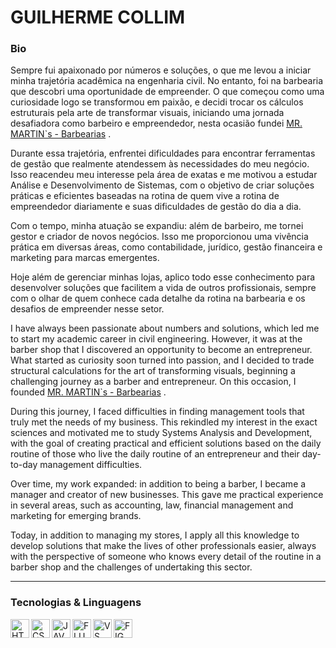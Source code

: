 # GUILHERME COLLIM

### Bio
Sempre fui apaixonado por números e soluções, o que me levou a iniciar minha trajetória acadêmica na engenharia civil. No entanto, foi na barbearia que descobri uma oportunidade de empreender. O que começou como uma curiosidade logo se transformou em paixão, e decidi trocar os cálculos estruturais pela arte de transformar visuais, iniciando uma jornada desafiadora como barbeiro e empreendedor, nesta ocasião fundei [MR. MARTIN`s - Barbearias](https://mrmartin.com.br/) .

Durante essa trajetória, enfrentei dificuldades para encontrar ferramentas de gestão que realmente atendessem às necessidades do meu negócio. Isso reacendeu meu interesse pela área de exatas e me motivou a estudar Análise e Desenvolvimento de Sistemas, com o objetivo de criar soluções práticas e eficientes baseadas na rotina de quem vive a rotina de empreendedor diariamente e suas dificuldades de gestão do dia a dia.

Com o tempo, minha atuação se expandiu: além de barbeiro, me tornei gestor e criador de novos negócios. Isso me proporcionou uma vivência prática em diversas áreas, como contabilidade, jurídico, gestão financeira e marketing para marcas emergentes.

Hoje além de gerenciar minhas lojas, aplico todo esse conhecimento para desenvolver soluções que facilitem a vida de outros profissionais, sempre com o olhar de quem conhece cada detalhe da rotina na barbearia e os desafios de empreender nesse setor.

I have always been passionate about numbers and solutions, which led me to start my academic career in civil engineering. However, it was at the barber shop that I discovered an opportunity to become an entrepreneur. What started as curiosity soon turned into passion, and I decided to trade structural calculations for the art of transforming visuals, beginning a challenging journey as a barber and entrepreneur. On this occasion, I founded [MR. MARTIN`s - Barbearias](https://mrmartin.com.br/) .

During this journey, I faced difficulties in finding management tools that truly met the needs of my business. This rekindled my interest in the exact sciences and motivated me to study Systems Analysis and Development, with the goal of creating practical and efficient solutions based on the daily routine of those who live the daily routine of an entrepreneur and their day-to-day management difficulties.

Over time, my work expanded: in addition to being a barber, I became a manager and creator of new businesses. This gave me practical experience in several areas, such as accounting, law, financial management and marketing for emerging brands.

Today, in addition to managing my stores, I apply all this knowledge to develop solutions that make the lives of other professionals easier, always with the perspective of someone who knows every detail of the routine in a barber shop and the challenges of undertaking this sector.

---
### Tecnologias & Linguagens

<img 
  align="left"
  alt="HTML"
  title="HTML"
  width="30px"
  src="https://cdn.jsdelivr.net/gh/devicons/devicon@latest/icons/html5/html5-original.svg" 
  />
          
 <img 
  align="left"
  alt="CSS"
  title="CSS"
  width="30px"
  src="https://cdn.jsdelivr.net/gh/devicons/devicon@latest/icons/css3/css3-original.svg" 
  />

  <img
  align="left"
  alt="JAVA SCRIPT"
  title="JAVA SCRIPT"
  width="30px"
  src="https://cdn.jsdelivr.net/gh/devicons/devicon@latest/icons/javascript/javascript-plain.svg"
  />

  <img
  align="left"
  alt="FLUTTER FLOW"
  title="FLUTTER FLOW"
  width="30px"
  src="https://cdn.jsdelivr.net/gh/devicons/devicon@latest/icons/flutter/flutter-original.svg"
  />
  
  <img
  align="left"
  alt="VS CODE"
  title="VS CODE"
  width="30px"
  src="https://cdn.jsdelivr.net/gh/devicons/devicon@latest/icons/vscode/vscode-original.svg" 
  />
                  
  
  <img
  align="left"
  alt="FIGMA"
  title="FIGMA"
  width="30px"
  src="https://cdn.jsdelivr.net/gh/devicons/devicon@latest/icons/figma/figma-original.svg" 
  />
             
          
